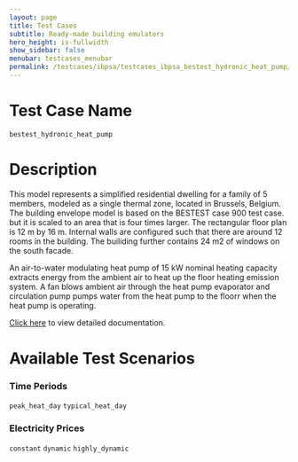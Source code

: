 ```yaml
---
layout: page
title: Test Cases
subtitle: Ready-made building emulators
hero_height: is-fullwidth
show_sidebar: false
menubar: testcases_menubar
permalink: /testcases/ibpsa/testcases_ibpsa_bestest_hydronic_heat_pump/
---
```


# Test Case Name
``bestest_hydronic_heat_pump``

# Description
This model represents a simplified residential dwelling for a family of 5
members, modeled as a single thermal zone, located in Brussels, Belgium.
The building envelope model is based on the BESTEST case 900 test case.
but it is scaled to an area that is four times larger. The rectangular floor
plan is 12 m by 16 m.  Internal walls are configured such that there are
around 12 rooms in the building.  The builiding further contains 24 m2 of
windows on the south facade.

An air-to-water modulating heat pump of 15 kW nominal heating capacity
extracts energy from the ambient air to heat up the floor heating emission
system. A fan blows ambient air through the heat
pump evaporator and circulation pump pumps water from the heat pump to the
floorr when the heat pump is operating.

[Click here](/docs-testcases/bestest_hydronic_heat_pump/index.html) to view detailed documentation.

# Available Test Scenarios
### Time Periods
``peak_heat_day``
``typical_heat_day``

### Electricity Prices
``constant``
``dynamic``
``highly_dynamic``
